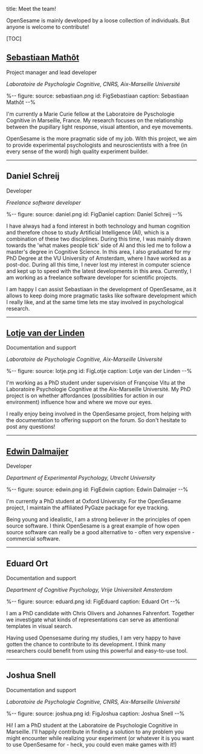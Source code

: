title: Meet the team!

OpenSesame is mainly developed by a loose collection of individuals. But anyone is welcome to contribute!

[TOC]

## [Sebastiaan Mathôt](http://www.cogsci.nl/smathot)

Project manager and lead developer

*Laboratoire de Psychologie Cognitive, CNRS, Aix-Marseille Université*

%--
figure:
 source: sebastiaan.png
 id: FigSebastiaan
 caption: Sebastiaan Mathôt
--%

I'm currently a Marie Curie fellow at the Laboratoire de Pyschologie Cognitive in Marseille, France. My research focuses on the relationship between the pupillary light response, visual attention, and eye movements.

OpenSesame is the more pragmatic side of my job. With this project, we aim to provide experimental psychologists and neuroscientists with a free (in every sense of the word) high quality experiment builder.

---

## Daniel Schreij

Developer

*Freelance software developer*

%--
figure:
 source: daniel.png
 id: FigDaniel
 caption: Daniel Schreij
--%

I have always had a fond interest in both technology and human cognition and therefore chose to study Artificial Intelligence (AI), which is a combination of these two disciplines. During this time, I was mainly drawn towards the
'what makes people tick' side of AI and this led me to follow a master's degree in Cognitive Science. In this area, I also graduated for my PhD Degree at the VU University of Amsterdam, where I have worked as a post-doc. During all this time, I never lost my interest in computer science and kept up to speed with the latest developments in this area. Currently, I am working as a freelance software developer for scientific projects.

I am happy I can assist Sebastiaan in the development of OpenSesame, as it allows to keep doing more pragmatic tasks like software development
which I really like, and at the same time lets me stay involved in psychological research.

---

## [Lotje van der Linden](http://www.cogsci.nl/lvanderlinden)

Documentation and support

*Laboratoire de Psychologie Cognitive, Aix-Marseille Université*

%--
figure:
 source: lotje.png
 id: FigLotje
 caption: Lotje van der Linden
--%

I'm working as a PhD student under supervision of Françoise Vitu at the Laboratoire Psychologie Cognitive at the Aix-Marseille Université. My PhD project is on whether affordances (possibilities for action in our environment) influence how and where we move our eyes.

I really enjoy being involved in the OpenSesame project, from helping with the documentation to offering support on the forum. So don't hesitate to post any questions!

---

## [Edwin Dalmaijer](http://www.pygaze.org/esdalmaijer/)

Developer

*Department of Experimental Psychology, Utrecht University*

%--
figure:
 source: edwin.png
 id: FigEdwin
 caption: Edwin Dalmaijer
--%

I'm currently a PhD student at Oxford University. For the OpenSesame project, I maintain the affiliated PyGaze package for eye tracking.

Being young and idealistic, I am a strong believer in the principles of open source software. I think OpenSesame is a great example of how open source software can really be a good alternative to - often very expensive - commercial software.

---

## Eduard Ort

Documentation and support

*Department of Cognitive Psychology, Vrije Universiteit Amsterdam*

%--
figure:
 source: eduard.png
 id: FigEduard
 caption: Eduard Ort
--%

I am a PhD candidate with Chris Olivers and Johannes Fahrenfort. Together we investigate what kinds of representations can serve as attentional templates in visual search.

Having used Opensesame during my studies, I am very happy to have gotten the chance to contribute to its development. I think many researchers could benefit from using this powerful and easy-to-use tool.

---

## Joshua Snell

Documentation and support

*Laboratoire de Psychologie Cognitive, CNRS, Aix-Marseille Université*

%--
figure:
 source: joshua.png
 id: FigJoshua
 caption: Joshua Snell
--%

Hi! I am a PhD student at the Laboratoire de Psychologie Cognitive in Marseille. I'll happily contribute in finding a solution to any problem you might encounter while realizing your experiment (or whatever it is you want to use OpenSesame for - heck, you could even make games with it!)
